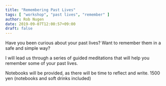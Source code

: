 ```yaml
---
title: "Remembering Past Lives"
tags: [ "workshop", "past lives", "remember" ]
author: Rob Nugen
date: 2019-09-07T12:00:57+09:00
draft: false
---
```


Have you been curious about your past lives? Want to remember them in a safe and simple way?

I will lead us through a series of guided meditations that will help you remember some of your past lives.

Notebooks will be provided, as there will be time to reflect and write.
1500 yen (notebooks and soft drinks included)
